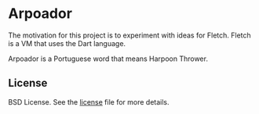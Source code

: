 # Arpoador
The motivation for this project is to experiment with ideas for Fletch. Fletch is a VM that uses the Dart language.

Arpoador is a Portuguese word that means Harpoon Thrower.

License
-------
BSD License. See the [license](LICENSE.md) file for more details.
